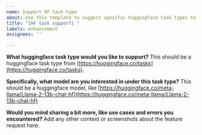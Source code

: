 ```yaml
---
name: Support HF task type
about: Use this template to suggest specific huggingface task types to support
title: "[HF task support] "
labels: enhancement
assignees: ''

---
```


**What huggingface task type would you like to support?**
This should be a huggingface task type from [https://huggingface.co/tasks](https://huggingface.co/tasks).

**Specifically, what model are you interested in under this task type?**
This should be a huggingface model, like [https://huggingface.co/meta-llama/Llama-2-13b-chat-hf](https://huggingface.co/meta-llama/Llama-2-13b-chat-hf)

**Would you mind sharing a bit more, like use cases and errors you encountered?**
Add any other context or screenshots about the feature request here.
